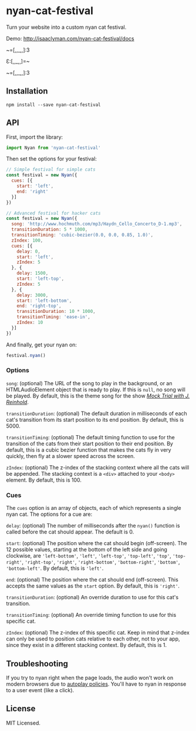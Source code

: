# nyan-cat-festival

Turn your website into a custom nyan cat festival.

Demo: http://isaaclyman.com/nyan-cat-festival/docs

~=[,,_,,]:3

Ɛ:[,,_,,]=~

~=[,,_,,]:3

## Installation

`npm install --save nyan-cat-festival`

## API

First, import the library:

```JavaScript
import Nyan from 'nyan-cat-festival'
```

Then set the options for your festival:

```JavaScript
// Simple festival for simple cats
const festival = new Nyan({
  cues: [{
    start: 'left',
    end: 'right'
  }]
})

// Advanced festival for hacker cats
const festival = new Nyan({
  song: 'http://www.hochmuth.com/mp3/Haydn_Cello_Concerto_D-1.mp3',
  transitionDuration: 5 * 1000,
  transitionTiming: 'cubic-bezier(0.0, 0.0, 0.85, 1.0)',
  zIndex: 100,
  cues: [{
    delay: 0,
    start: 'left',
    zIndex: 5
  }, {
    delay: 1500,
    start: 'left-top',
    zIndex: 5
  }, {
    delay: 3000,
    start: 'left-bottom',
    end: 'right-top',
    transitionDuration: 10 * 1000,
    transitionTiming: 'ease-in',
    zIndex: 10
  }]
})
```

And finally, get your nyan on:

```JavaScript
festival.nyan()
```

### Options

`song`: (optional) The URL of the song to play in the background, or an HTMLAudioElement object that is ready to play. If this is `null`, no song will be played. By default, this is the theme song for the show *[Mock Trial with J. Reinhold](https://arresteddevelopment.fandom.com/wiki/Mock_Trial_with_J._Reinhold)*.

`transitionDuration`: (optional) The default duration in milliseconds of each cat's transition from its start position to its end position. By default, this is 5000.

`transitionTiming`: (optional) The default timing function to use for the transition of the cats from their start position to their end position. By default, this is a cubic bezier function that makes the cats fly in very quickly, then fly at a slower speed across the screen.

`zIndex`: (optional) The z-index of the stacking context where all the cats will be appended. The stacking context is a `<div>` attached to your `<body>` element. By default, this is 100.

### Cues

The `cues` option is an array of objects, each of which represents a single nyan cat. The options for a cue are:

`delay`: (optional) The number of milliseconds after the `nyan()` function is called before the cat should appear. The default is 0.

`start`: (optional) The position where the cat should begin (off-screen). The 12 possible values, starting at the bottom of the left side and going clockwise, are `'left-bottom'`, `'left'`, `'left-top'`, `'top-left'`, `'top'`, `'top-right'`, `'right-top'`, `'right'`, `'right-bottom'`, `'bottom-right'`, `'bottom'`, `'bottom-left'`. By default, this is `'left'`.

`end`: (optional) The position where the cat should end (off-screen). This accepts the same values as the `start` option. By default, this is `'right'`.

`transitionDuration`: (optional) An override duration to use for this cat's transition.

`transitionTiming`: (optional) An override timing function to use for this specific cat.

`zIndex`: (optional) The z-index of this specific cat. Keep in mind that z-index can only be used to position cats relative to each other, not to your app, since they exist in a different stacking context. By default, this is 1.

## Troubleshooting

If you try to nyan right when the page loads, the audio won't work on modern browsers due to [autoplay policies](https://developers.google.com/web/updates/2017/09/autoplay-policy-changes). You'll have to nyan in response to a user event (like a click).

## License

MIT Licensed.